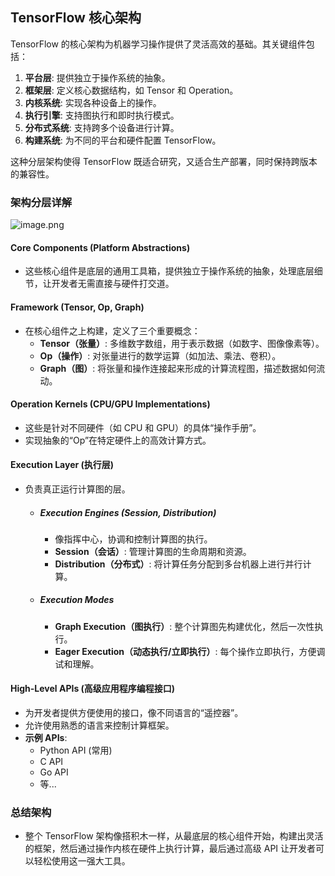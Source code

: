 ## TensorFlow 核心架构

TensorFlow 的核心架构为机器学习操作提供了灵活高效的基础。其关键组件包括：

1.  **平台层**: 提供独立于操作系统的抽象。
2.  **框架层**: 定义核心数据结构，如 Tensor 和 Operation。
3.  **内核系统**: 实现各种设备上的操作。
4.  **执行引擎**: 支持图执行和即时执行模式。
5.  **分布式系统**: 支持跨多个设备进行计算。
6.  **构建系统**: 为不同的平台和硬件配置 TensorFlow。

这种分层架构使得 TensorFlow 既适合研究，又适合生产部署，同时保持跨版本的兼容性。

### 架构分层详解

![image.png](https://cdn.jsdelivr.net/gh/duanbiao2000/BlogGallery@main/picutre/20250507190128815.png)

#### Core Components (Platform Abstractions)

*   这些核心组件是底层的通用工具箱，提供独立于操作系统的抽象，处理底层细节，让开发者无需直接与硬件打交道。

#### Framework (Tensor, Op, Graph)

*   在核心组件之上构建，定义了三个重要概念：
    *   **Tensor（张量）**: 多维数字数组，用于表示数据（如数字、图像像素等）。
    *   **Op（操作）**: 对张量进行的数学运算（如加法、乘法、卷积）。
    *   **Graph（图）**: 将张量和操作连接起来形成的计算流程图，描述数据如何流动。

#### Operation Kernels (CPU/GPU Implementations)

*   这些是针对不同硬件（如 CPU 和 GPU）的具体“操作手册”。
*   实现抽象的“Op”在特定硬件上的高效计算方式。

#### Execution Layer (执行层)

*   负责真正运行计算图的层。
    *   ##### Execution Engines (Session, Distribution)
        *   像指挥中心，协调和控制计算图的执行。
        *   **Session（会话）**: 管理计算图的生命周期和资源。
        *   **Distribution（分布式）**: 将计算任务分配到多台机器上进行并行计算。
    *   ##### Execution Modes
        *   **Graph Execution（图执行）**: 整个计算图先构建优化，然后一次性执行。
        *   **Eager Execution（动态执行/立即执行）**: 每个操作立即执行，方便调试和理解。

#### High-Level APIs (高级应用程序编程接口)

*   为开发者提供方便使用的接口，像不同语言的“遥控器”。
*   允许使用熟悉的语言来控制计算框架。
*   **示例 APIs**:
    *   Python API (常用)
    *   C API
    *   Go API
    *   等...

### 总结架构

*   整个 TensorFlow 架构像搭积木一样，从最底层的核心组件开始，构建出灵活的框架，然后通过操作内核在硬件上执行计算，最后通过高级 API 让开发者可以轻松使用这一强大工具。